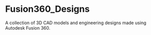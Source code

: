 # Fusion360_Designs
A collection of 3D CAD models and engineering designs made using Autodesk Fusion 360.
